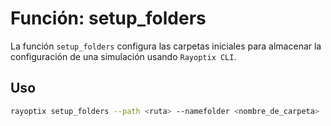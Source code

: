 # Función: setup_folders

La función `setup_folders` configura las carpetas iniciales para almacenar la configuración de una simulación usando `Rayoptix CLI`.

## Uso

```bash
rayoptix setup_folders --path <ruta> --namefolder <nombre_de_carpeta>
